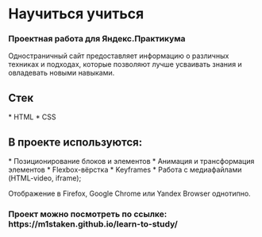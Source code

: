 <h1>Научиться учиться</h1>
<h3>Проектная работа для Яндекс.Практикума</h3>
Одностраничный сайт предоставляет информацию о различных техниках и подходах, которые позволяют лучше усваивать знания и овладевать новыми навыками.

<h2>Стек</h2>
* HTML 
* CSS

<h2>В проекте используются: </h2> 
* Позиционирование блоков и элементов
* Анимация и трансформация элементов
* Flexbox-вёрстка
* Keyframes
* Работа с медиафайлами (HTML-video, iframe);


Отображение в Firefox, Google Chrome или Yandex Browser однотипно.


<h3>Проект можно посмотреть по ссылке: https://m1staken.github.io/learn-to-study/</h3>
